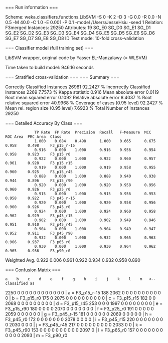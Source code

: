 === Run information ===

Scheme:       weka.classifiers.functions.LibSVM -S 0 -K 2 -D 3 -G 0.0 -R 0.0 -N 0.5 -M 40.0 -C 1.0 -E 0.001 -P 0.1 -model /Users/JesseHsiu -seed 1
Relation:     F3merged
Instances:    29250
Attributes:   19
              SG_E0
              SG_D0
              SG_E1
              SG_D1
              SG_E2
              SG_D2
              SG_E3
              SG_D3
              SG_E4
              SG_D4
              SG_E5
              SG_D5
              SG_E6
              SG_D6
              SG_E7
              SG_D7
              SG_E8
              SG_D8
              ID
Test mode:    10-fold cross-validation

=== Classifier model (full training set) ===

LibSVM wrapper, original code by Yasser EL-Manzalawy (= WLSVM)

Time taken to build model: 946.16 seconds

=== Stratified cross-validation ===
=== Summary ===

Correctly Classified Instances       26981               92.2427 %
Incorrectly Classified Instances      2269                7.7573 %
Kappa statistic                          0.916 
Mean absolute error                      0.0119
Root mean squared error                  0.1092
Relative absolute error                  8.4037 %
Root relative squared error             40.9968 %
Coverage of cases (0.95 level)          92.2427 %
Mean rel. region size (0.95 level)       7.6923 %
Total Number of Instances            29250     

=== Detailed Accuracy By Class ===

                 TP Rate  FP Rate  Precision  Recall   F-Measure  MCC      ROC Area  PRC Area  Class
                 1.000    0.084    0.498      1.000    0.665      0.675    0.958     0.498     F3_p15_r-15
                 0.916    0.000    1.000      0.916    0.956      0.954    0.958     0.923     F3_p15_r0
                 0.922    0.000    1.000      0.922    0.960      0.957    0.961     0.928     F3_p15_r15
                 0.919    0.000    1.000      0.919    0.958      0.955    0.960     0.925     F3_p15_r45
                 0.888    0.000    1.000      0.888    0.940      0.938    0.944     0.896     F3_p15_r90
                 0.920    0.000    1.000      0.920    0.958      0.956    0.960     0.926     F3_p25_r0
                 0.915    0.000    1.000      0.915    0.956      0.953    0.958     0.922     F3_p45_r-15
                 0.920    0.000    1.000      0.920    0.958      0.956    0.960     0.926     F3_p45_r0
                 0.924    0.000    1.000      0.924    0.960      0.958    0.962     0.929     F3_p45_r15
                 0.902    0.000    1.000      0.902    0.949      0.946    0.951     0.910     F3_p45_r45
                 0.904    0.000    1.000      0.904    0.949      0.947    0.952     0.911     F3_p45_r90
                 0.932    0.000    1.000      0.932    0.965      0.963    0.966     0.937     F3_p65_r0
                 0.930    0.000    1.000      0.930    0.964      0.962    0.965     0.936     F3_p90_r0
Weighted Avg.    0.922    0.006    0.961      0.922    0.934      0.932    0.958     0.890     

=== Confusion Matrix ===

    a    b    c    d    e    f    g    h    i    j    k    l    m   <-- classified as
 2250    0    0    0    0    0    0    0    0    0    0    0    0 |    a = F3_p15_r-15
  188 2062    0    0    0    0    0    0    0    0    0    0    0 |    b = F3_p15_r0
  175    0 2075    0    0    0    0    0    0    0    0    0    0 |    c = F3_p15_r15
  182    0    0 2068    0    0    0    0    0    0    0    0    0 |    d = F3_p15_r45
  253    0    0    0 1997    0    0    0    0    0    0    0    0 |    e = F3_p15_r90
  180    0    0    0    0 2070    0    0    0    0    0    0    0 |    f = F3_p25_r0
  191    0    0    0    0    0 2059    0    0    0    0    0    0 |    g = F3_p45_r-15
  181    0    0    0    0    0    0 2069    0    0    0    0    0 |    h = F3_p45_r0
  172    0    0    0    0    0    0    0 2078    0    0    0    0 |    i = F3_p45_r15
  220    0    0    0    0    0    0    0    0 2030    0    0    0 |    j = F3_p45_r45
  217    0    0    0    0    0    0    0    0    0 2033    0    0 |    k = F3_p45_r90
  153    0    0    0    0    0    0    0    0    0    0 2097    0 |    l = F3_p65_r0
  157    0    0    0    0    0    0    0    0    0    0    0 2093 |    m = F3_p90_r0

